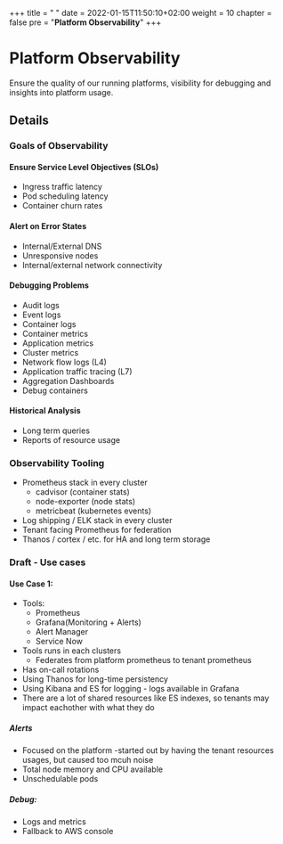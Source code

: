 +++
title = " "
date = 2022-01-15T11:50:10+02:00
weight = 10
chapter = false
pre = "<b>Platform Observability</b>"
+++

# Platform Observability
Ensure the quality of our running platforms, visibility for debugging and insights into platform usage.

## Details

### Goals of Observability

#### Ensure Service Level Objectives (SLOs)
* Ingress traffic latency
* Pod scheduling latency
* Container churn rates

#### Alert on Error States
* Internal/External DNS
* Unresponsive nodes
* Internal/external network connectivity

#### Debugging Problems
* Audit logs
* Event logs
* Container logs
* Container metrics
* Application metrics
* Cluster metrics
* Network flow logs (L4)
* Application traffic tracing (L7)
* Aggregation Dashboards
* Debug containers

#### Historical Analysis
* Long term queries
* Reports of resource usage

### Observability Tooling
* Prometheus stack in every cluster
  * cadvisor (container stats)
  * node-exporter (node stats)
  * metricbeat (kubernetes events) 
* Log shipping / ELK stack in every cluster
* Tenant facing Prometheus for federation
* Thanos / cortex / etc. for HA and long term storage

### Draft - Use cases

#### Use Case 1:
* Tools:
  * Prometheus
  * Grafana(Monitoring + Alerts)
  * Alert Manager
  * Service Now
* Tools runs in each clusters
  * Federates from platform prometheus to tenant prometheus
* Has on-call rotations
* Using Thanos for long-time persistency
* Using Kibana and ES for logging - logs available in Grafana 
* There are a lot of shared resources like ES indexes, so tenants may impact eachother with what they do
 
##### Alerts
* Focused on the platform -started out by having the tenant resources usages, but caused too mcuh noise
* Total node memory and CPU available
* Unschedulable pods 

##### Debug:
* Logs and metrics
* Fallback to AWS console
